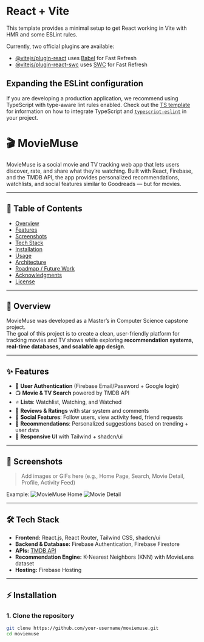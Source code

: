 # React + Vite

This template provides a minimal setup to get React working in Vite with HMR and some ESLint rules.

Currently, two official plugins are available:

- [@vitejs/plugin-react](https://github.com/vitejs/vite-plugin-react/blob/main/packages/plugin-react) uses [Babel](https://babeljs.io/) for Fast Refresh
- [@vitejs/plugin-react-swc](https://github.com/vitejs/vite-plugin-react/blob/main/packages/plugin-react-swc) uses [SWC](https://swc.rs/) for Fast Refresh

## Expanding the ESLint configuration

If you are developing a production application, we recommend using TypeScript with type-aware lint rules enabled. Check out the [TS template](https://github.com/vitejs/vite/tree/main/packages/create-vite/template-react-ts) for information on how to integrate TypeScript and [`typescript-eslint`](https://typescript-eslint.io) in your project.


# 🎬 MovieMuse

MovieMuse is a social movie and TV tracking web app that lets users discover, rate, and share what they’re watching. Built with React, Firebase, and the TMDB API, the app provides personalized recommendations, watchlists, and social features similar to Goodreads — but for movies.

---

## 📖 Table of Contents
- [Overview](#overview)
- [Features](#features)
- [Screenshots](#screenshots)
- [Tech Stack](#tech-stack)
- [Installation](#installation)
- [Usage](#usage)
- [Architecture](#architecture)
- [Roadmap / Future Work](#roadmap--future-work)
- [Acknowledgments](#acknowledgments)
- [License](#license)

---

## 🔎 Overview
MovieMuse was developed as a Master’s in Computer Science capstone project.  
The goal of this project is to create a clean, user-friendly platform for tracking movies and TV shows while exploring **recommendation systems, real-time databases, and scalable app design**.

---

## ✨ Features
- 🔑 **User Authentication** (Firebase Email/Password + Google login)
- 📺 **Movie & TV Search** powered by TMDB API
- ⭐ **Lists**: Watchlist, Watching, and Watched
- 📝 **Reviews & Ratings** with star system and comments
- 👥 **Social Features**: Follow users, view activity feed, friend requests
- 🎯 **Recommendations**: Personalized suggestions based on trending + user data
- 📱 **Responsive UI** with Tailwind + shadcn/ui

---

## 📸 Screenshots
> Add images or GIFs here (e.g., Home Page, Search, Movie Detail, Profile, Activity Feed)

Example:
![MovieMuse Home](./screenshots/home.png)
![Movie Detail](./screenshots/movie-detail.png)

---

## 🛠 Tech Stack
- **Frontend:** React.js, React Router, Tailwind CSS, shadcn/ui  
- **Backend & Database:** Firebase Authentication, Firebase Firestore  
- **APIs:** [TMDB API](https://www.themoviedb.org/documentation/api)  
- **Recommendation Engine:** K-Nearest Neighbors (KNN) with MovieLens dataset  
- **Hosting:** Firebase Hosting  

---

## ⚡ Installation

### 1. Clone the repository
```bash
git clone https://github.com/your-username/moviemuse.git
cd moviemuse
